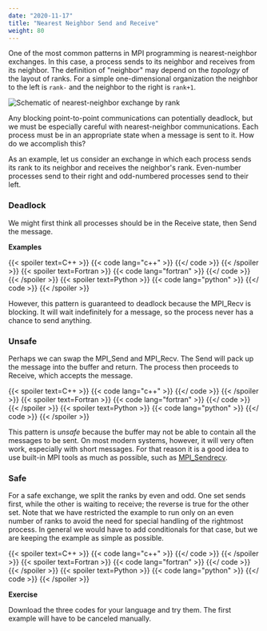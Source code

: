 ```yaml
---
date: "2020-11-17"
title: "Nearest Neighbor Send and Receive"
weight: 80
---
```


One of the most common patterns in MPI programming is nearest-neighbor exchanges.  In this case, a process sends to its neighbor and receives from its neighbor. The definition of "neighbor" may depend on the _topology_ of the layout of ranks.  For a simple one-dimensional organization the neighbor to the left is `rank-` and the neighbor to the right is `rank+1`. 

![](img/nearest_neighbor.png "Schematic of nearest-neighbor exchange by rank")

Any blocking point-to-point communications can potentially deadlock, but we must be especially careful with nearest-neighbor communications.  Each process must be in an appropriate state when a message is sent to it.  How do we accomplish this?

As an example, let us consider an exchange in which each process sends its rank to its neighbor and receives the neighbor's rank.  Even-number processes send to their right and odd-numbered processes send to their left.

### Deadlock

We might first think all processes should be in the Receive state, then Send the message.  

**Examples**

{{< spoiler text=C++ >}}
{{< code lang="c++" >}}
    [](/content/courses/parallel-computing-introduction/codes/exchange_deadlock.cxx)
{{</ code >}}
{{< /spoiler >}}
{{< spoiler text=Fortran >}}
{{< code lang="fortran" >}}
    [](/content/courses/parallel-computing-introduction/codes/exchange_deadlock.f90)
{{</ code >}}
{{< /spoiler >}}
{{< spoiler text=Python >}}
{{< code lang="python" >}}
    [](/content/courses/parallel-computing-introduction/codes/exchange_deadlock.py)
{{</ code >}}
{{< /spoiler >}}

However, this pattern is guaranteed to deadlock because the MPI_Recv is blocking.  It will wait indefinitely for a message, so the process never has a chance to send anything.

### Unsafe

Perhaps we can swap the MPI_Send and MPI_Recv. The Send will pack up the message into the buffer and return.  The process then proceeds to Receive, which accepts the message.

{{< spoiler text=C++ >}}
{{< code lang="c++" >}}
    [](/content/courses/parallel-computing-introduction/codes/exchange_unsafe.cxx)
{{</ code >}}
{{< /spoiler >}}
{{< spoiler text=Fortran >}}
{{< code lang="fortran" >}}
    [](/content/courses/parallel-computing-introduction/codes/exchange_unsafe.f90)
{{</ code >}}
{{< /spoiler >}}
{{< spoiler text=Python >}}
{{< code lang="python" >}}
    [](/content/courses/parallel-computing-introduction/codes/exchange_unsafe.py)
{{</ code >}}
{{< /spoiler >}}

This pattern is _unsafe_ because the buffer may not be able to contain all the messages to be sent. On most modern systems, however, it will very often work, especially with short messages. For that reason it is a good idea to use built-in MPI tools as much as possible, such as [MPI_Sendrecv](distributed_mpi_sendrecv).

### Safe

For a safe exchange, we split the ranks by even and odd.  One set sends first, while the other is waiting to receive; the reverse is true for the other set.  Note that we have restricted the example to run only on an even number of ranks to avoid the need for special handling of the rightmost process. In general we would have to add conditionals for that case, but we are keeping the example as simple as possible.

{{< spoiler text=C++ >}}
{{< code lang="c++" >}}
    [](/content/courses/parallel-computing-introduction/codes/exchange_safe.cxx)
{{</ code >}}
{{< /spoiler >}}
{{< spoiler text=Fortran >}}
{{< code lang="fortran" >}}
    [](/content/courses/parallel-computing-introduction/codes/exchange_safe.f90)
{{</ code >}}
{{< /spoiler >}}
{{< spoiler text=Python >}}
{{< code lang="python" >}}
    [](/content/courses/parallel-computing-introduction/codes/exchange_safe.py)
{{</ code >}}
{{< /spoiler >}}

**Exercise**

Download the three codes for your language and try them.  The first example will have to be canceled manually.

